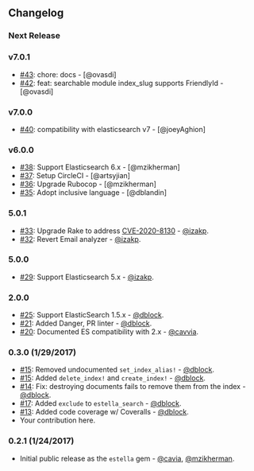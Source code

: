 ## Changelog

### Next Release

### v7.0.1

* [#43](https://github.com/artsy/estella/pull/43): chore: docs - [@ovasdi]
* [#42](https://github.com/artsy/estella/pull/42): feat: searchable module index_slug supports FriendlyId - [@ovasdi]

### v7.0.0

* [#40](https://github.com/artsy/estella/pull/40): compatibility with elasticsearch v7 - [@joeyAghion]

### v6.0.0

* [#38](https://github.com/artsy/estella/pull/38): Support Elasticsearch 6.x - [@mzikherman]
* [#37](https://github.com/artsy/estella/pull/37): Setup CircleCI - [@artsyjian]
* [#36](https://github.com/artsy/estella/pull/36): Upgrade Rubocop - [@mzikherman]
* [#35](https://github.com/artsy/estella/pull/35): Adopt inclusive language - [@dblandin]

### 5.0.1

* [#33](https://github.com/artsy/estella/pull/32): Upgrade Rake to address [CVE-2020-8130](https://github.com/advisories/GHSA-jppv-gw3r-w3q8) - [@izakp](https://github.com/izakp).
* [#32](https://github.com/artsy/estella/pull/32): Revert Email analyzer - [@izakp](https://github.com/izakp).

### 5.0.0

* [#29](https://github.com/artsy/estella/pull/29): Support Elasticsearch 5.x - [@izakp](https://github.com/izakp).

### 2.0.0

* [#25](https://github.com/artsy/estella/pull/25): Support ElasticSearch 1.5.x - [@dblock](https://github.com/dblock).
* [#21](https://github.com/artsy/estella/pull/21): Added Danger, PR linter - [@dblock](https://github.com/dblock).
* [#20](https://github.com/artsy/estella/pull/20): Documented ES compatibility with 2.x - [@cavvia](https://github.com/cavvia).

### 0.3.0 (1/29/2017)

* [#15](https://github.com/artsy/estella/pull/15): Removed undocumented `set_index_alias!` - [@dblock](https://github.com/dblock).
* [#15](https://github.com/artsy/estella/pull/15): Added `delete_index!` and `create_index!` - [@dblock](https://github.com/dblock).
* [#14](https://github.com/artsy/estella/pull/14): Fix: destroying documents fails to remove them from the index - [@dblock](https://github.com/dblock).
* [#17](https://github.com/artsy/estella/pull/17): Added `exclude` to `estella_search` - [@dblock](https://github.com/dblock).
* [#13](https://github.com/artsy/estella/pull/13): Added code coverage w/ Coveralls - [@dblock](https://github.com/dblock).
* Your contribution here.

### 0.2.1 (1/24/2017)

* Initial public release as the `estella` gem - [@cavia](https://github.com/cavvia), [@mzikherman](https://github.com/mzikherman).
